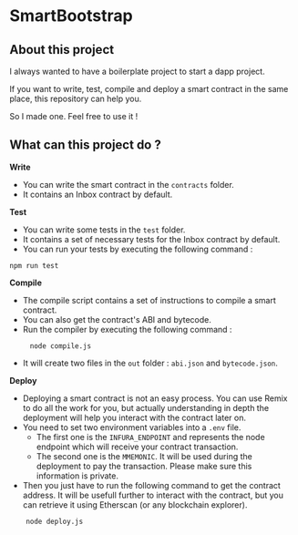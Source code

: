 # SmartBootstrap

## About this project

I always wanted to have a boilerplate project to start a dapp project.

If you want to write, test, compile and deploy a smart contract in the same place, this repository can help you.

So I made one. Feel free to use it !

## What can this project do ?

**Write**
- You can write the smart contract in the `contracts` folder.
- It contains an Inbox contract by default.

**Test**
- You can write some tests in the `test` folder.
- It contains a set of necessary tests for the Inbox contract by default.
- You can run your tests by executing the following command :
```shell script
npm run test
```

**Compile**
- The compile script contains a set of instructions to compile a smart contract.
- You can also get the contract's ABI and bytecode.
- Run the compiler by executing the following command :
```shell script
     node compile.js
```
- It will create two files in the `out` folder : `abi.json` and `bytecode.json`.

**Deploy**
- Deploying a smart contract is not an easy process. You can use Remix to do all the work for you, but actually understanding in depth the deployment will help you interact with the contract later on.
- You need to set two environment variables into a `.env` file.
    - The first one is the `INFURA_ENDPOINT` and represents the node endpoint which will receive your contract transaction.
    - The second one is the `MMEMONIC`. It will be used during the deployment to pay the transaction. Please make sure this information is private.
- Then you just have to run the following command to get the contract address. It will be usefull further to interact with the contract, but you can retrieve it using Etherscan (or any blockchain explorer).
```shell script
    node deploy.js
```